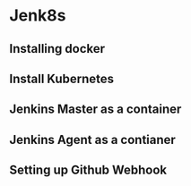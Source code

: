 # Jenk8s 

## Installing docker
## Install Kubernetes

Jenkins Master as a container 
-----------------------------

Jenkins Agent as a contianer
----------------------------

Setting up Github Webhook
---------------------------
